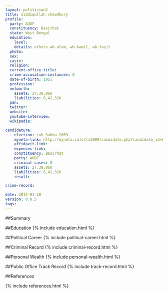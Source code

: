 ```yaml
---
layout: politician2
title: siddiqullah chowdhury
profile: 
  party: AUDF
  constituency: Basirhat
  state: West Bengal
  education: 
    level: 
    details: others wb-alem, wb-kamil, wb-fazil
  photo: 
  sex: 
  caste: 
  religion: 
  current-office-title: 
  crime-accusation-instances: 0
  date-of-birth: 1951
  profession: 
  networth: 
    assets: 27,39,060
    liabilities: 6,42,320
  pan: 
  twitter: 
  website: 
  youtube-interview: 
  wikipedia: 

candidature: 
  - election: Lok Sabha 2009
    myneta-link: http://myneta.info/ls2009/candidate.php?candidate_id=8158
    affidavit-link: 
    expenses-link: 
    constituency: Basirhat 
    party: AUDF
    criminal-cases: 0
    assets: 27,39,060
    liabilities: 6,42,320
    result:  

crime-record: 

date: 2014-01-28
version: 0.0.5
tags: 
---
```

##Summary


##Education
{% include education.html %}


##Political Career
{% include political-career.html %}


##Criminal Record
{% include criminal-record.html %}


##Personal Wealth
{% include personal-wealth.html %}


##Public Office Track Record
{% include track-record.html %}


##References


{% include references.html %}